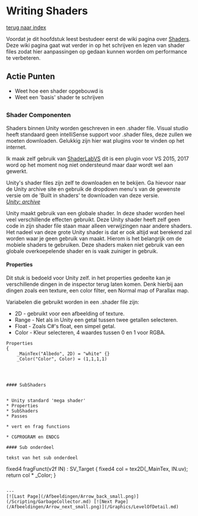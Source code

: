 # Writing Shaders
[terug naar index](/Index.md#scripting)  

Voordat je dit hoofdstuk leest bestudeer eerst de wiki pagina over [Shaders](/Graphics/ShadersPostProcessing.md). Deze wiki pagina gaat wat verder 
in op het schrijven en lezen van shader files zodat hier aanpassingen op gedaan kunnen worden om performance te verbeteren.  

## Actie Punten
* Weet hoe een shader opgebouwd is
* Weet een 'basis' shader te schrijven
##  

### Shader Componenten 

Shaders binnen Unity worden geschreven in een .shader file. Visual studio heeft standaard geen intelliSense support voor .shader files, deze zullen 
we moeten downloaden. Gelukkig zijn hier wat plugins voor te vinden op het internet.  

Ik maak zelf gebruik van [ShaderLabVS](https://forum.unity.com/threads/free-shaderlabvs-visual-studio-extension-for-unity-shaderlab-programming.425922/) dit 
is een plugin voor VS 2015, 2017 word op het moment nog niet ondersteund maar daar wordt wel aan gewerkt.  

Unity's shader files zijn zelf te downloaden en te bekijen. Ga hievoor naar de Unity archive site en gebruik de dropdown menu's van de gewenste versie 
om de 'Built in shaders' te downloaden van deze versie.  
*[Unity: archive](https://unity3d.com/get-unity/download/archive)*  

Unity maakt gebruik van een globale shader. In deze shader worden heel veel verschillende effecten gebruikt. Deze Unity shader heeft zelf geen code 
in zijn shader file staan maar alleen verwijzingen naar andere shaders. Het nadeel van deze grote Unity shader is dat er ook altijd wat berekend 
zal worden waar je geen gebruik van maakt. Hierom is het belangrijk om de mobiele shaders te gebruiken. Deze shaders maken niet gebruik van een 
globale overkoepelende shader en is vaak zuiniger in gebruik.

#### Properties

Dit stuk is bedoeld voor Unity zelf. in het properties gedeelte kan je verschillende dingen in de inspector terug laten komen. Denk hierbij aan dingen 
zoals een texture, een color filter, een Normal map of Parallax map. 

Variabelen die gebruikt worden in een .shader file zijn:
* 2D 	- gebruikt voor een afbeelding of texture.
* Range	- Net als in Unity een getal tussen twee getallen selecteren.
* Float	- Zoals C#'s float, een simpel getal.
* Color	- Kleur selecteren, 4 waardes tussen 0 en 1 voor RGBA.  



```
Properties
{
	_MainTex("Albedo", 2D) = "white" {}
	_Color("Color", Color) = (1,1,1,1)
	
	
	

#### SubShaders
 

* Unity standard 'mega shader'   
* Properties  
* SubShaders  
* Passes  

* vert en frag functions  

* CGPROGRAM en ENDCG  

#### Sub onderdeel

tekst van het sub onderdeel

```
fixed4 fragFunct(v2f IN) : SV_Target
{
	fixed4 col = tex2D(_MainTex, IN.uv);
	return col * _Color;
}
```

---
[![Last Page](/Afbeeldingen/Arrow_back_small.png)](/Scripting/GarbageCollector.md) [![Next Page](/Afbeeldingen/Arrow_next_small.png)](/Graphics/LevelOfDetail.md)